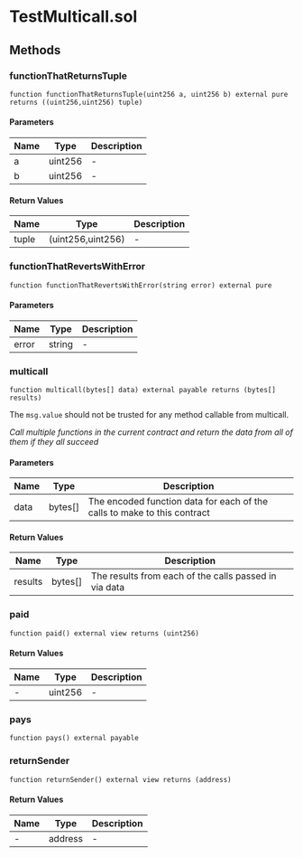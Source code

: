
# TestMulticall.sol

    

    
## Methods
### functionThatReturnsTuple
```solidity
function functionThatReturnsTuple(uint256 a, uint256 b) external pure returns ((uint256,uint256) tuple)
```

            

            
#### Parameters

| Name | Type | Description |
|---|---|---|
| a | uint256 | - |
| b | uint256 | - |

#### Return Values

| Name | Type | Description |
|---|---|---|
| tuple | (uint256,uint256) | - |

### functionThatRevertsWithError
```solidity
function functionThatRevertsWithError(string error) external pure
```

            

            
#### Parameters

| Name | Type | Description |
|---|---|---|
| error | string | - |

### multicall
```solidity
function multicall(bytes[] data) external payable returns (bytes[] results)
```

            
The `msg.value` should not be trusted for any method callable from multicall.

            
*Call multiple functions in the current contract and return the data from all of them if they all succeed*
#### Parameters

| Name | Type | Description |
|---|---|---|
| data | bytes[] | The encoded function data for each of the calls to make to this contract |

#### Return Values

| Name | Type | Description |
|---|---|---|
| results | bytes[] | The results from each of the calls passed in via data |

### paid
```solidity
function paid() external view returns (uint256)
```

            

            
#### Return Values

| Name | Type | Description |
|---|---|---|
| - | uint256 | - |

### pays
```solidity
function pays() external payable
```

            

            
### returnSender
```solidity
function returnSender() external view returns (address)
```

            

            
#### Return Values

| Name | Type | Description |
|---|---|---|
| - | address | - |


